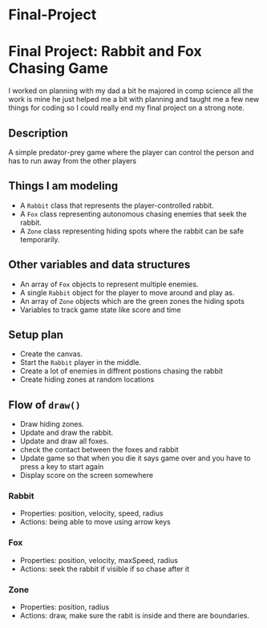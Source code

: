 # Final-Project
# Final Project: Rabbit and Fox Chasing Game
I worked on planning with my dad a bit he majored in comp science all the work is mine he just helped me a bit with planning and taught me a few new things for coding so I could really end my final project on a strong note.
## Description  
A simple predator-prey game where the player can control the person and has to run away from the other players

## Things I am modeling  
- A `Rabbit` class that represents the player-controlled rabbit.
- A `Fox` class representing autonomous chasing enemies that seek the rabbit.
- A `Zone` class representing hiding spots where the rabbit can be safe temporarily.

## Other variables and data structures  
- An array of `Fox` objects to represent multiple enemies.
- A single `Rabbit` object for the player to move around and play as.
- An array of `Zone` objects which are the green zones the hiding spots
- Variables to track game state like score and time

## Setup plan  
- Create the canvas.
- Start the `Rabbit` player in the middle.
- Create a lot of enemies in diffrent postions chasing the rabbit
- Create hiding zones at random locations

## Flow of `draw()`  
- Draw hiding zones.
- Update and draw the rabbit.
- Update and draw all foxes.
- check the contact between the foxes and rabbit
- Update game so that when you die it says game over and you have to press a key to start again
- Display score on the screen somewhere 


### Rabbit  
- Properties: position, velocity, speed, radius  
- Actions: being able to move using arrow keys
### Fox  
- Properties: position, velocity, maxSpeed, radius  
- Actions: seek the rabbit if visible if so chase after it

### Zone  
- Properties: position, radius  
- Actions: draw, make sure the rabit is inside and there are boundaries. 
